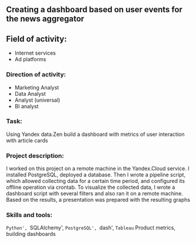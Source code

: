 ## Creating a dashboard based on user events for the news aggregator


## Field of activity:

- Internet services
- Ad platforms

### Direction of activity:
- Marketing Analyst
- Data Analyst
- Analyst (universal)
- BI analyst

### Task:
Using Yandex data.Zen build a dashboard with metrics of user interaction with article cards

### Project description:
I worked on this project on a remote machine in the Yandex.Cloud service. I
installed PostgreSQL, deployed a database. Then I wrote a pipeline script,
which allowed collecting data for a certain time period, and configured its
offline operation via crontab. To visualize the collected data, I wrote
a dashboard script with several filters and also ran it on a remote machine. Based on
the results, a presentation was prepared with the resulting graphs

### Skills and tools:
`Python', `SQLAlchemy', `PostgreSQL', `dash', `Tableau`
Product metrics, building dashboards